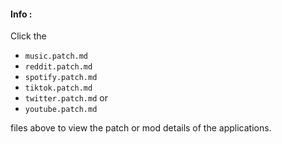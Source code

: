 #### Info :

Click the
- `music.patch.md`
- `reddit.patch.md`
- `spotify.patch.md`
- `tiktok.patch.md`
- `twitter.patch.md` or
- `youtube.patch.md`

files above to view the patch or mod details of the applications.
